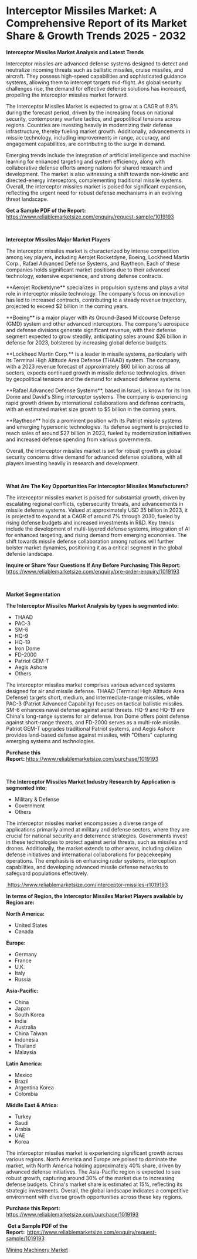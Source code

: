 <p><h1>Interceptor Missiles Market: A Comprehensive Report of its Market Share & Growth Trends 2025 - 2032</h1></p><p><strong>Interceptor Missiles Market Analysis and Latest Trends</strong></p>
<p><p>Interceptor missiles are advanced defense systems designed to detect and neutralize incoming threats such as ballistic missiles, cruise missiles, and aircraft. They possess high-speed capabilities and sophisticated guidance systems, allowing them to intercept targets mid-flight. As global security challenges rise, the demand for effective defense solutions has increased, propelling the interceptor missiles market forward.</p><p>The Interceptor Missiles Market is expected to grow at a CAGR of 9.8% during the forecast period, driven by the increasing focus on national security, contemporary warfare tactics, and geopolitical tensions across regions. Countries are investing heavily in modernizing their defense infrastructure, thereby fueling market growth. Additionally, advancements in missile technology, including improvements in range, accuracy, and engagement capabilities, are contributing to the surge in demand.</p><p>Emerging trends include the integration of artificial intelligence and machine learning for enhanced targeting and system efficiency, along with collaborative defense efforts among nations for shared research and development. The market is also witnessing a shift towards non-kinetic and directed-energy interceptors, complementing traditional missile systems. Overall, the interceptor missiles market is poised for significant expansion, reflecting the urgent need for robust defense mechanisms in an evolving threat landscape.</p></p>
<p><strong>Get a Sample PDF of the Report:&nbsp;</strong> <a href="https://www.reliablemarketsize.com/enquiry/request-sample/1019193?utm_campaign=2475&utm_medium=2&utm_source=Github&utm_content=ia&utm_term=08042025&utm_id=interceptor-missiles">https://www.reliablemarketsize.com/enquiry/request-sample/1019193</a></p>
<p>&nbsp;</p>
<p><strong>Interceptor Missiles Major Market Players</strong></p>
<p><p>The interceptor missiles market is characterized by intense competition among key players, including Aerojet Rocketdyne, Boeing, Lockheed Martin Corp., Rafael Advanced Defense Systems, and Raytheon. Each of these companies holds significant market positions due to their advanced technology, extensive experience, and strong defense contracts.</p><p>**Aerojet Rocketdyne** specializes in propulsion systems and plays a vital role in interceptor missile technology. The company's focus on innovation has led to increased contracts, contributing to a steady revenue trajectory, projected to exceed $2 billion in the coming years.</p><p>**Boeing** is a major player with its Ground-Based Midcourse Defense (GMD) system and other advanced interceptors. The company's aerospace and defense divisions generate significant revenue, with their defense segment expected to grow steadily, anticipating sales around $26 billion in defense for 2023, bolstered by increasing global defense budgets.</p><p>**Lockheed Martin Corp.** is a leader in missile systems, particularly with its Terminal High Altitude Area Defense (THAAD) system. The company, with a 2023 revenue forecast of approximately $60 billion across all sectors, expects continued growth in missile defense technologies, driven by geopolitical tensions and the demand for advanced defense systems.</p><p>**Rafael Advanced Defense Systems**, based in Israel, is known for its Iron Dome and David's Sling interceptor systems. The company is experiencing rapid growth driven by international collaborations and defense contracts, with an estimated market size growth to $5 billion in the coming years.</p><p>**Raytheon** holds a prominent position with its Patriot missile systems and emerging hypersonic technologies. Its defense segment is projected to reach sales of around $27 billion in 2023, fueled by modernization initiatives and increased defense spending from various governments.</p><p>Overall, the interceptor missiles market is set for robust growth as global security concerns drive demand for advanced defense solutions, with all players investing heavily in research and development.</p></p>
<p>&nbsp;</p>
<p><strong>What Are The Key Opportunities For Interceptor Missiles Manufacturers?</strong></p>
<p><p>The interceptor missiles market is poised for substantial growth, driven by escalating regional conflicts, cybersecurity threats, and advancements in missile defense systems. Valued at approximately USD 35 billion in 2023, it is projected to expand at a CAGR of around 7% through 2030, fueled by rising defense budgets and increased investments in R&D. Key trends include the development of multi-layered defense systems, integration of AI for enhanced targeting, and rising demand from emerging economies. The shift towards missile defense collaboration among nations will further bolster market dynamics, positioning it as a critical segment in the global defense landscape.</p></p>
<p><strong>Inquire or Share Your Questions If Any Before Purchasing This Report:</strong> <a href="https://www.reliablemarketsize.com/enquiry/pre-order-enquiry/1019193?utm_campaign=2475&utm_medium=2&utm_source=Github&utm_content=ia&utm_term=08042025&utm_id=interceptor-missiles">https://www.reliablemarketsize.com/enquiry/pre-order-enquiry/1019193</a></p>
<p>&nbsp;</p>
<p><strong>Market Segmentation</strong></p>
<p><strong>The Interceptor Missiles Market Analysis by types is segmented into:</strong></p>
<p><ul><li>THAAD</li><li>PAC-3</li><li>SM-6</li><li>HQ-9</li><li>HQ-19</li><li>Iron Dome</li><li>FD-2000</li><li>Patriot GEM-T</li><li>Aegis Ashore</li><li>Others</li></ul></p>
<p><p>The interceptor missiles market comprises various advanced systems designed for air and missile defense. THAAD (Terminal High Altitude Area Defense) targets short, medium, and intermediate-range missiles, while PAC-3 (Patriot Advanced Capability) focuses on tactical ballistic missiles. SM-6 enhances naval defense against aerial threats. HQ-9 and HQ-19 are China's long-range systems for air defense. Iron Dome offers point defense against short-range threats, and FD-2000 serves as a multi-role missile. Patriot GEM-T upgrades traditional Patriot systems, and Aegis Ashore provides land-based defense against missiles, with "Others" capturing emerging systems and technologies.</p></p>
<p><strong>Purchase this Report:&nbsp;</strong><a href="https://www.reliablemarketsize.com/purchase/1019193?utm_campaign=2475&utm_medium=2&utm_source=Github&utm_content=ia&utm_term=08042025&utm_id=interceptor-missiles">https://www.reliablemarketsize.com/purchase/1019193</a></p>
<p>&nbsp;</p>
<p><strong>The Interceptor Missiles Market Industry Research by Application is segmented into:</strong></p>
<p><ul><li>Military & Defense</li><li>Government</li><li>Others</li></ul></p>
<p><p>The interceptor missiles market encompasses a diverse range of applications primarily aimed at military and defense sectors, where they are crucial for national security and deterrence strategies. Governments invest in these technologies to protect against aerial threats, such as missiles and drones. Additionally, the market extends to other areas, including civilian defense initiatives and international collaborations for peacekeeping operations. The emphasis is on enhancing radar systems, interception capabilities, and developing advanced missile defense networks to safeguard populations effectively.</p></p>
<p><a href="https://www.reliablemarketsize.com/interceptor-missiles-r1019193?utm_campaign=2475&utm_medium=2&utm_source=Github&utm_content=ia&utm_term=08042025&utm_id=interceptor-missiles">&nbsp;https://www.reliablemarketsize.com/interceptor-missiles-r1019193</a></p>
<p><strong>In terms of Region, the Interceptor Missiles Market Players available by Region are:</strong></p>
<p>
    <p> <strong> North America: </strong>
        <ul>
            <li>United States</li>
            <li>Canada</li>
        </ul>
        </p> 
    <p> <strong> Europe: </strong>
        <ul>
            <li>Germany</li>
            <li>France</li>
            <li>U.K.</li>
            <li>Italy</li>
            <li>Russia</li>
        </ul>
        </p> 
    <p> <strong> Asia-Pacific: </strong>
        <ul>
            <li>China</li>
            <li>Japan</li>
            <li>South Korea</li>
            <li>India</li>
            <li>Australia</li>
            <li>China Taiwan</li>
            <li>Indonesia</li>
            <li>Thailand</li>
            <li>Malaysia</li>
        </ul>
        </p> 
    <p> <strong> Latin America: </strong>
        <ul>
            <li>Mexico</li>
            <li>Brazil</li>
            <li>Argentina Korea</li>
            <li>Colombia</li>
        </ul>
        </p> 
    <p> <strong> Middle East & Africa: </strong>
        <ul>
            <li>Turkey</li>
            <li>Saudi</li>
            <li>Arabia</li>
            <li>UAE</li>
            <li>Korea</li>
        </ul>
    </p>
    </p>
<p><p>The interceptor missiles market is experiencing significant growth across various regions. North America and Europe are poised to dominate the market, with North America holding approximately 40% share, driven by advanced defense initiatives. The Asia-Pacific region is expected to see robust growth, capturing around 30% of the market due to increasing defense budgets. China's market share is estimated at 15%, reflecting its strategic investments. Overall, the global landscape indicates a competitive environment with diverse growth opportunities across these key regions.</p></p>
<p><strong>Purchase this Report: </strong><a href="https://www.reliablemarketsize.com/purchase/1019193?utm_campaign=2475&utm_medium=2&utm_source=Github&utm_content=ia&utm_term=08042025&utm_id=interceptor-missiles">https://www.reliablemarketsize.com/purchase/1019193</a></p>
<p>&nbsp;<strong>Get a Sample PDF of the Report:&nbsp;&nbsp;</strong><a href="https://www.reliablemarketsize.com/enquiry/request-sample/1019193?utm_campaign=2475&utm_medium=2&utm_source=Github&utm_content=ia&utm_term=08042025&utm_id=interceptor-missiles">https://www.reliablemarketsize.com/enquiry/request-sample/1019193</a></p>
<p><strong></strong></p>
<p><p><a href="https://github.com/skerretflossie9297/Market-Research-Report-List-1/blob/main/mining-machinery-market.md?utm_campaign=2475&utm_medium=2&utm_source=Github&utm_content=ia&utm_term=08042025&utm_id=interceptor-missiles">Mining Machinery Market</a></p></p>